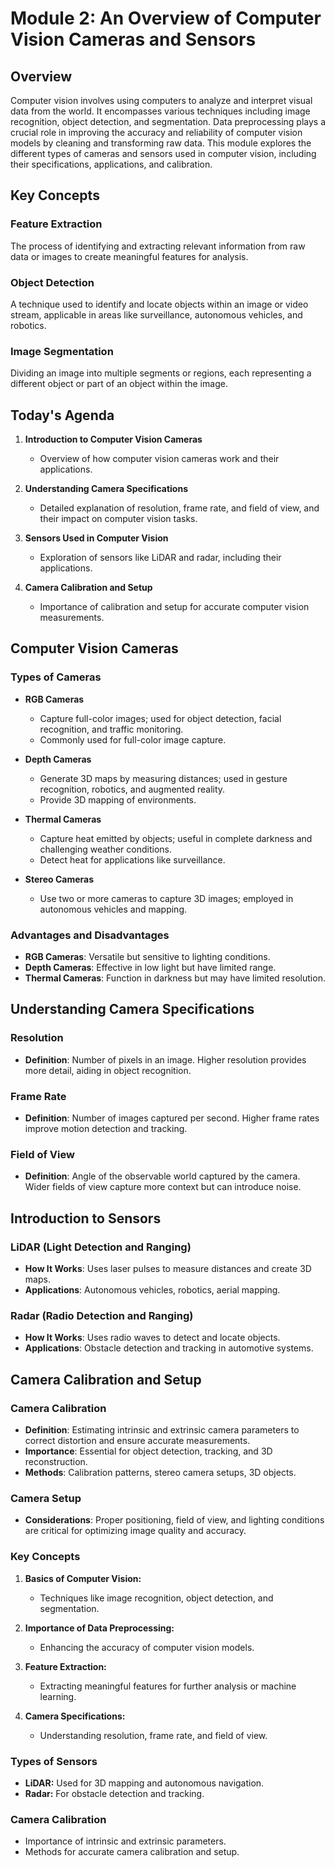 # Module 2: An Overview of Computer Vision Cameras and Sensors

## Overview

Computer vision involves using computers to analyze and interpret visual data from the world. It encompasses various techniques including image recognition, object detection, and segmentation. Data preprocessing plays a crucial role in improving the accuracy and reliability of computer vision models by cleaning and transforming raw data. This module explores the different types of cameras and sensors used in computer vision, including their specifications, applications, and calibration.

## Key Concepts

### Feature Extraction
The process of identifying and extracting relevant information from raw data or images to create meaningful features for analysis.

### Object Detection
A technique used to identify and locate objects within an image or video stream, applicable in areas like surveillance, autonomous vehicles, and robotics.

### Image Segmentation
Dividing an image into multiple segments or regions, each representing a different object or part of an object within the image.

## Today's Agenda

1. **Introduction to Computer Vision Cameras**
   - Overview of how computer vision cameras work and their applications.
   
2. **Understanding Camera Specifications**
   - Detailed explanation of resolution, frame rate, and field of view, and their impact on computer vision tasks.

3. **Sensors Used in Computer Vision**
   - Exploration of sensors like LiDAR and radar, including their applications.

4. **Camera Calibration and Setup**
   - Importance of calibration and setup for accurate computer vision measurements.

## Computer Vision Cameras

### Types of Cameras

- **RGB Cameras**
  - Capture full-color images; used for object detection, facial recognition, and traffic monitoring.
  - Commonly used for full-color image capture.

- **Depth Cameras**
  - Generate 3D maps by measuring distances; used in gesture recognition, robotics, and augmented reality.
  - Provide 3D mapping of environments.

- **Thermal Cameras**
  - Capture heat emitted by objects; useful in complete darkness and challenging weather conditions.
  - Detect heat for applications like surveillance.

- **Stereo Cameras**
  - Use two or more cameras to capture 3D images; employed in autonomous vehicles and mapping.

### Advantages and Disadvantages

- **RGB Cameras**: Versatile but sensitive to lighting conditions.
- **Depth Cameras**: Effective in low light but have limited range.
- **Thermal Cameras**: Function in darkness but may have limited resolution.

## Understanding Camera Specifications

### Resolution
- **Definition**: Number of pixels in an image. Higher resolution provides more detail, aiding in object recognition.

### Frame Rate
- **Definition**: Number of images captured per second. Higher frame rates improve motion detection and tracking.

### Field of View
- **Definition**: Angle of the observable world captured by the camera. Wider fields of view capture more context but can introduce noise.

## Introduction to Sensors

### LiDAR (Light Detection and Ranging)
- **How It Works**: Uses laser pulses to measure distances and create 3D maps.
- **Applications**: Autonomous vehicles, robotics, aerial mapping.

### Radar (Radio Detection and Ranging)
- **How It Works**: Uses radio waves to detect and locate objects.
- **Applications**: Obstacle detection and tracking in automotive systems.

## Camera Calibration and Setup

### Camera Calibration
- **Definition**: Estimating intrinsic and extrinsic camera parameters to correct distortion and ensure accurate measurements.
- **Importance**: Essential for object detection, tracking, and 3D reconstruction.
- **Methods**: Calibration patterns, stereo camera setups, 3D objects.

### Camera Setup
- **Considerations**: Proper positioning, field of view, and lighting conditions are critical for optimizing image quality and accuracy.

### Key Concepts

1. **Basics of Computer Vision:**
   - Techniques like image recognition, object detection, and segmentation.
   
2. **Importance of Data Preprocessing:**
   - Enhancing the accuracy of computer vision models.

3. **Feature Extraction:**
   - Extracting meaningful features for further analysis or machine learning.

4. **Camera Specifications:**
   - Understanding resolution, frame rate, and field of view.

### Types of Sensors

- **LiDAR:** Used for 3D mapping and autonomous navigation.
- **Radar:** For obstacle detection and tracking.

### Camera Calibration

- Importance of intrinsic and extrinsic parameters.
- Methods for accurate camera calibration and setup.


